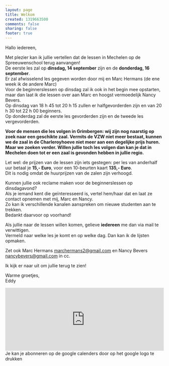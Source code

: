 ```yaml
---
layout: page
title: Welkom
created: 1319663500
comments: false
sharing: false  
footer: true
---
```


Hallo iedereen,

Met plezier kan ik jullie vertellen dat de lessen in Mechelen op de Spreeuwenschool terug aanvangen!  
De eerste les zal op **dinsdag, 14 september** zijn en de **donderdag, 16 september**.  
Er zal afwisselend les gegeven worden door mij en Marc Hermans (de ene week ik de andere Marc)  
Voor de beginnerslessen op dinsdag zal ik ook in het begin mee opstarten, maar dan laat ik die lessen over aan Marc en hoogst vermoedelijk Nancy Bevers.  
Op dinsdag van 18 h 45 tot 20 h 15 zullen er halfgevorderden zijn en van 20 h 30 tot 22 h 00 beginners.  
Op donderdag zal de eerste les gevorderden zijn en de tweede les vergevorderden.  
  
**Voor de mensen die les volgen in Grimbergen: wij zijn nog naarstig op zoek naar een geschikte zaal. Vermits de VZW niet meer bestaat, kunnen we de zaal in de Charleroyhoeve niet meer aan een degelijke prijs huren. Maar we zoeken verder. Willen jullie toch les volgen dan kan je dat in Mechelen doen tot er een zaal is gevonden hebben in jullie regio.** 

Let wel: de prijzen van de lessen zijn iets gestegen: per les van anderhalf uur betaal je **15,- Euro**, voor een 10-beurten kaart **135,- Euro**.  
Dit is nodig omdat de huurprijzen van de zalen zijn verhoogd.  

Kunnen jullie ook reclame maken voor de beginnerslessen op dinsdagavond?  
Als je iemand kent die geïnteresseerd is, vertel hem/haar dat en laat ze contact opnemen met mij, Marc en Nancy.  
Zo kan ik verschillende kanalen aanspreken om nieuwe studenten aan te trekken.   
Bedankt daarvoor op voorhand!  
  
Als jullie naar de lessen willen komen, gelieve **iedereen** me dan via mail te verwittigen.  
Vermeld naar welke les je komt en op welke dag. Dan kan ik de lijsten opmaken.  
   
Zet ook Marc Hermans marchermans2@gmail.com en Nancy Bevers nancybevers@gmail.com in cc.  
  
Ik kijk er naar uit om jullie terug te zien!  
  
Warme groetjes,  
Eddy  
 

<iframe src="https://calendar.google.com/calendar/embed?showTitle=0&amp;showNav=0&amp;showDate=0&amp;showPrint=0&amp;showTabs=0&amp;showCalendars=0&amp;showTz=0&amp;mode=AGENDA&amp;height=200&amp;wkst=2&amp;hl=nl&amp;bgcolor=%23FFFFFF&amp;src=eddypresent.website%40gmail.com&amp;color=%232F6309&amp;src=bnt52stornmaupomm1p01afrt0%40group.calendar.google.com&amp;color=%23125A12&amp;src=sv4bkhqqsf8snmhcjmhj8hqma4%40group.calendar.google.com&amp;color=%235F6B02&amp;ctz=Europe%2FBrussels" style="border-width:0" width="100%" height="200" frameborder="0" scrolling="no"></iframe>
Je kan je abonneren op de google calenders door op het google logo te drukken
  
<!-- ---

## De agenda's

* [Download Agenda Mechelen 2020-21 - pdf - 46kb - 13 sep](/flyers/Mechelen_2020-21.pdf){:target="_blank"}  
* [Download Agenda Grimbergen 2020-21 - pdf - 47kb - 1 sep](/flyers/Grimbergen_2020-21.pdf){:target="_blank"}  


---
Taiji artikel in Bodytalk magazine - [lees de pdf](/flyers/TaiChi_voor_lichaam_en_geest_bodytalk.PDF){:target="_blank"} -->
